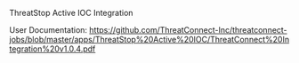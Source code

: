 ThreatStop Active IOC Integration

User Documentation:
https://github.com/ThreatConnect-Inc/threatconnect-jobs/blob/master/apps/ThreatStop%20Active%20IOC/ThreatConnect%20Integration%20v1.0.4.pdf
